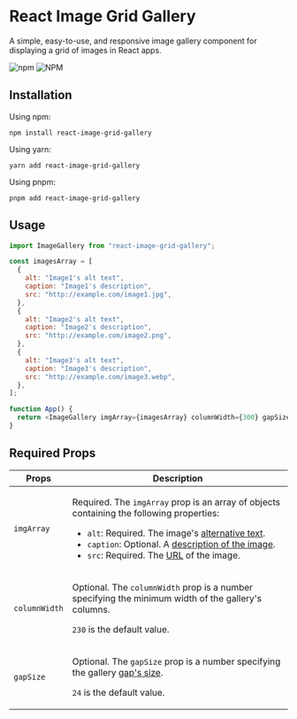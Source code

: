 # React Image Grid Gallery

A simple, easy-to-use, and responsive image gallery component for displaying a grid of images in React apps.

![npm](https://img.shields.io/npm/v/react-image-grid-gallery) ![NPM](https://img.shields.io/npm/l/react-image-grid-gallery)

## Installation

Using npm:

```
npm install react-image-grid-gallery
```

Using yarn:

```
yarn add react-image-grid-gallery
```

Using pnpm:

```
pnpm add react-image-grid-gallery
```

## Usage

```js
import ImageGallery from "react-image-grid-gallery";

const imagesArray = [
  {
    alt: "Image1's alt text",
    caption: "Image1's description",
    src: "http://example.com/image1.jpg",
  },
  {
    alt: "Image2's alt text",
    caption: "Image2's description",
    src: "http://example.com/image2.png",
  },
  {
    alt: "Image3's alt text",
    caption: "Image3's description",
    src: "http://example.com/image3.webp",
  },
];

function App() {
  return <ImageGallery imgArray={imagesArray} columnWidth={300} gapSize={7} />;
}
```

## Required Props

<table>
<thead>
<tr>
<th>Props</th>
<th>Description</th>
</tr>
</thead>
<tbody>
<tr>
<td><code>imgArray</code></td>
<td>

Required. The `imgArray` prop is an array of objects containing the following properties:

- `alt`: Required. The image's [alternative text](https://webaim.org/techniques/alttext/).
- `caption`: Optional. A [description of the image](https://www.studysmarter.co.uk/explanations/english/blog/image-caption/).
- `src`: Required. The [URL](https://codesweetly.com/web-address-url) of the image.

</td>
</tr>
<tr>
<td><code>columnWidth</code></td>
<td>

Optional. The `columnWidth` prop is a number specifying the minimum width of the gallery's columns.

`230` is the default value.

</td>
</tr>
<tr>
<td><code>gapSize</code></td>
<td>

Optional. The `gapSize` prop is a number specifying the gallery [gap's size](https://codesweetly.com/css-gap-property).

`24` is the default value.

</td>
</tr>
</tbody>
</table>
